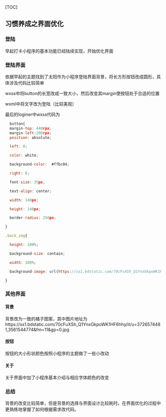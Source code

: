 [TOC]

## 习惯养成之界面优化

### 登陆

早起打卡小程序的基本功能已经陆续实现，开始优化界面

### 登陆界面

依据早起的主题找到了太阳作为小程序登陆界面背景，将长方形按钮改成圆形，具体涉及代码比较简单

wxss中将button的长宽改成一致大小，然后改变其margin使按钮处于合适的位置

wxml中将文字改为登陆（比较美观）

最后的loginer中wxss代码为

```javascript
  button{
  margin-top: 440rpx;
  margin-left:200rpx;
  position: absolute;

  left: 0;

  color: white;

  background-color:  #ffbc04;

  right: 0;

  font-size: 35px;

  text-align: center;    

  width: 140px;

  height: 140px;      

  border-radius: 250px;    

}

.back_img{

  height: 100%;

  background-size: contain;

  width: 100%;

  background-image: url(https://ss1.bdstatic.com/70cFvXSh_Q1YnxGkpoWK1HF6hhy/it/u=1336687944,3674562065&fm=15&gp=0.jpg);

}
```

### 其他界面

#### 背景

背景改为一致的橘子图案，其中图片地址为https://ss1.bdstatic.com/70cFuXSh_Q1YnxGkpoWK1HF6hhy/it/u=3726574481,3561544774&fm=11&gp=0.jpg

#### 按钮

按钮的大小形状颜色按照小程序的主题做了一些小改动

#### 关于

关于界面中加了小程序基本介绍与相应字体颜色的改变

### 总结

背景的改变比较简单，但是背景的选择与界面设计比较耗时。在界面优化的过程中更熟练地掌握了如何根据需求改代码。

